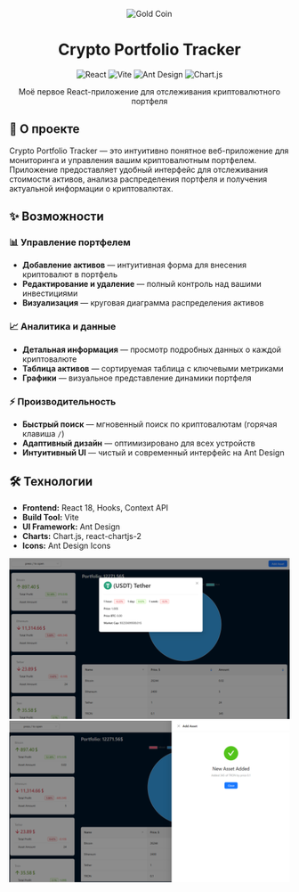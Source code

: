 <div align="center">

![Gold Coin](https://img.icons8.com/emoji/48/000000/coin-emoji.png)
# Crypto Portfolio Tracker

</div>

<div align="center">

![React](https://img.shields.io/badge/React-18.2.0-61DAFB?style=for-the-badge&logo=react)
![Vite](https://img.shields.io/badge/Vite-4.4.0-646CFF?style=for-the-badge&logo=vite)
![Ant Design](https://img.shields.io/badge/Ant%20Design-5.0.0-0170FE?style=for-the-badge&logo=ant-design)
![Chart.js](https://img.shields.io/badge/Chart.js-4.0.0-FF6384?style=for-the-badge&logo=chart.js)

Моё первое React-приложение для отслеживания криптовалютного портфеля

</div>

## 📖 О проекте

Crypto Portfolio Tracker — это интуитивно понятное веб-приложение для мониторинга и управления вашим криптовалютным портфелем. Приложение предоставляет удобный интерфейс для отслеживания стоимости активов, анализа распределения портфеля и получения актуальной информации о криптовалютах.

## ✨ Возможности

### 📊 Управление портфелем
- **Добавление активов** — интуитивная форма для внесения криптовалют в портфель
- **Редактирование и удаление** — полный контроль над вашими инвестициями
- **Визуализация** — круговая диаграмма распределения активов

### 📈 Аналитика и данные
- **Детальная информация** — просмотр подробных данных о каждой криптовалюте
- **Таблица активов** — сортируемая таблица с ключевыми метриками
- **Графики** — визуальное представление динамики портфеля

### ⚡ Производительность
- **Быстрый поиск** — мгновенный поиск по криптовалютам (горячая клавиша `/`)
- **Адаптивный дизайн** — оптимизировано для всех устройств
- **Интуитивный UI** — чистый и современный интерфейс на Ant Design

## 🛠️ Технологии

- **Frontend:** React 18, Hooks, Context API
- **Build Tool:** Vite
- **UI Framework:** Ant Design
- **Charts:** Chart.js, react-chartjs-2
- **Icons:** Ant Design Icons

![App Preview](./public/screenshot-app.PNG)
![App Preview Assets](./public/sreenshot-assets-added.PNG)
